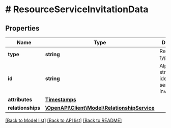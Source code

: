 # # ResourceServiceInvitationData

## Properties

Name | Type | Description | Notes
------------ | ------------- | ------------- | -------------
**type** | **string** | Resource type | [optional]
**id** | **string** | Alphanumeric string identifying a service invitation. | [optional] [readonly]
**attributes** | [**Timestamps**](Timestamps.md) |  | [optional]
**relationships** | [**\OpenAPI\Client\Model\RelationshipService**](RelationshipService.md) |  | [optional]

[[Back to Model list]](../../README.md#models) [[Back to API list]](../../README.md#endpoints) [[Back to README]](../../README.md)
